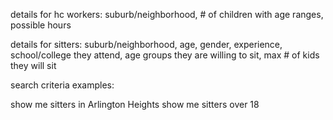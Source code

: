 details for hc workers: suburb/neighborhood, # of children with age ranges, possible hours

details for sitters: suburb/neighborhood, age, gender, experience, school/college they attend, age groups they are willing to sit, max # of kids they will sit

search criteria examples:

show me sitters in Arlington Heights
show me sitters over 18




